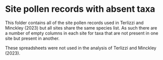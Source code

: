 # Site pollen records with absent taxa

This folder contains all of the site pollen records used in Terlizzi and Minckley (2023) but all sites share the same species list. As such there are a number of empty columns in each site for taxa that are not present in one site but present in another.

These spreadsheets were not used in the analysis of Terlizzi and Minckley (2023).
